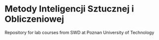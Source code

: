 # Metody Inteligencji Sztucznej i Obliczeniowej
Repository for lab courses from SWD at Poznan University of Technology 
